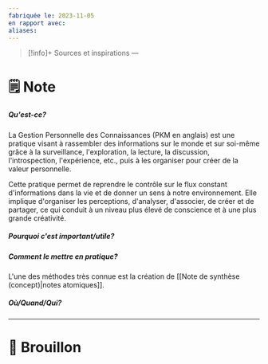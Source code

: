 ```yaml
---
fabriquée le: 2023-11-05
en rapport avec: 
aliases:
---
```

> [!info]+ Sources et inspirations
> —

# 🗒️ Note
##### Qu'est-ce?
La Gestion Personnelle des Connaissances (PKM en anglais) est une pratique visant à rassembler des informations sur le monde et sur soi-même grâce à la surveillance, l'exploration, la lecture, la discussion, l'introspection, l'expérience, etc., puis à les organiser pour créer de la valeur personnelle.

Cette pratique permet de reprendre le contrôle sur le flux constant d'informations dans la vie et de donner un sens à notre environnement. Elle implique d'organiser les perceptions, d'analyser, d'associer, de créer et de partager, ce qui conduit à un niveau plus élevé de conscience et à une plus grande créativité.

##### Pourquoi c'est important/utile?

##### Comment le mettre en pratique?
L'une des méthodes très connue est la création de [[Note de synthèse (concept)|notes atomiques]].

##### Où/Quand/Qui?

---
# 💭 Brouillon

